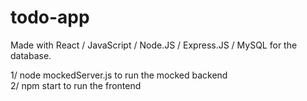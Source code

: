# todo-app

Made with React / JavaScript / Node.JS / Express.JS / MySQL for the database.

1/ node mockedServer.js to run the mocked backend    
2/ npm start to run the frontend
